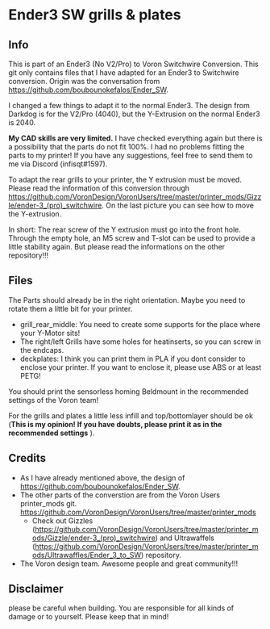 # Ender3 SW grills & plates

## Info
This is part of an Ender3 (No V2/Pro) to Voron Switchwire Conversion. This git only contains files that I have adapted for an Ender3 to Switchwire conversion. Origin was the conversation from https://github.com/boubounokefalos/Ender_SW.

I changed a few things to adapt it to the normal Ender3. The design from Darkdog is for the V2/Pro (4040), but the Y-Extrusion on the normal Ender3 is 2040. 

**My CAD skills are very limited.** I have checked everything again but there is a possibility that the parts do not fit 100%. I had no problems fitting the parts to my printer! If you have any suggestions, feel free to send them to me via Discord (infisqt#1597).

To adapt the rear grills to your printer, the Y extrusion must be moved. Please read the information of this conversion through https://github.com/VoronDesign/VoronUsers/tree/master/printer_mods/Gizzle/ender-3_(pro)_switchwire. On the last picture you can see how to move the Y-extrusion.

In short: The rear screw of the Y extrusion must go into the front hole. Through the empty hole, an M5 screw and T-slot can be used to provide a little stability again. But please read the informations on the other repository!!!

## Files

The Parts should already be in the right orientation. Maybe you need to rotate them a little bit for your printer.

- grill_rear_middle: You need to create some supports for the place where your Y-Motor sits! 
- The right/left Grills have some holes for heatinserts, so you can screw in the endcaps.
- deckplates: I think you can print them in PLA if you dont consider to enclose your printer. If you want to enclose it, please use ABS or at least PETG! 

You should print the sensorless homing Beldmount in the recommended settings of the Voron team!

For the grills and plates a little less infill and top/bottomlayer should be ok (**This is my opinion! If you have doubts, please print it as in the recommended settings** ).

## Credits
- As I have already mentioned above, the design of https://github.com/boubounokefalos/Ender_SW.
- The other parts of the converstion are from the Voron Users printer_mods git. https://github.com/VoronDesign/VoronUsers/tree/master/printer_mods
  - Check out Gizzles (https://github.com/VoronDesign/VoronUsers/tree/master/printer_mods/Gizzle/ender-3_(pro)_switchwire) and Ultrawaffels (https://github.com/VoronDesign/VoronUsers/tree/master/printer_mods/Ultrawaffles/Ender_3_to_SW) repository.
- The Voron design team. Awesome people and great community!!!


## Disclaimer
please be careful when building. You are responsible for all kinds of damage or to yourself. Please keep that in mind!

